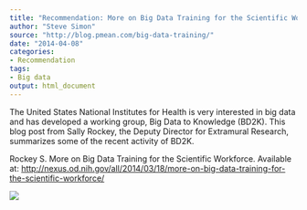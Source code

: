 ```yaml
---
title: "Recommendation: More on Big Data Training for the Scientific Workforce"
author: "Steve Simon"
source: "http://blog.pmean.com/big-data-training/"
date: "2014-04-08"
categories:
- Recommendation
tags:
- Big data
output: html_document
---
```


The United States National Institutes for Health is very interested in
big data and has developed a working group, Big Data to Knowledge
(BD2K). This blog post from Sally Rockey, the Deputy Director for
Extramural Research, summarizes some of the recent activity of
BD2K.

<!---More--->

Rockey S. More on Big Data Training for the Scientific Workforce.
Available at:
<http://nexus.od.nih.gov/all/2014/03/18/more-on-big-data-training-for-the-scientific-workforce/>

![](http://www.pmean.com/images/images/14/big-data-training01.png)




